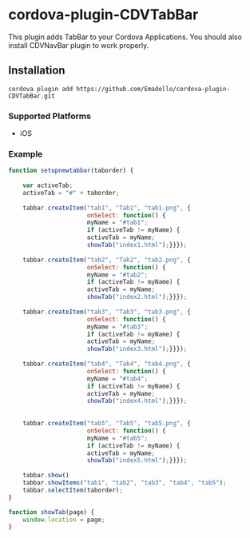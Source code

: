 
# cordova-plugin-CDVTabBar

This plugin adds TabBar to your Cordova Applications.
You should also install CDVNavBar plugin to work properly.


## Installation

    cordova plugin add https://github.com/Emadello/cordova-plugin-CDVTabBar.git


### Supported Platforms

- iOS

### Example
```javascript
function setupnewtabbar(taborder) {
    
    var activeTab;
    activeTab = "#" + taborder;
    
    tabbar.createItem("tab1", "Tab1", "tab1.png", {
                      onSelect: function() {
                      myName = "#tab1";
                      if (activeTab != myName) {
                      activeTab = myName;
                      showTab("index1.html");}}});
    
    tabbar.createItem("tab2", "Tab2", "tab2.png", {
                      onSelect: function() {
                      myName = "#tab2";
                      if (activeTab != myName) {
                      activeTab = myName;
                      showTab("index2.html");}}});
    
    tabbar.createItem("tab3", "Tab3", "tab3.png", {
                      onSelect: function() {
                      myName = "#tab3";
                      if (activeTab != myName) {
                      activeTab = myName;
                      showTab("index3.html");}}});
    
    tabbar.createItem("tab4", "Tab4", "tab4.png", {
                      onSelect: function() {
                      myName = "#tab4";
                      if (activeTab != myName) {
                      activeTab = myName;
                      showTab("index4.html");}}});
    
    
    tabbar.createItem("tab5", "Tab5", "tab5.png", {
                      onSelect: function() {
                      myName = "#tab5";
                      if (activeTab != myName) {
                      activeTab = myName;
                      showTab("index5.html");}}});
    
    tabbar.show()
    tabbar.showItems("tab1", "tab2", "tab3", "tab4", "tab5");
    tabbar.selectItem(taborder);
}

function showTab(page) {
    window.location = page;
}
```
